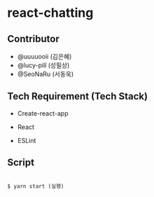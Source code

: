 # react-chatting

## Contributor

- @uuuuooii (김은혜)
- @lucy-pill (성필상)
- @SeoNaRu (서동욱)

## Tech Requirement (Tech Stack)

- Create-react-app

- React

- ESLint

## Script

```

$ yarn start (실행)

```

​
